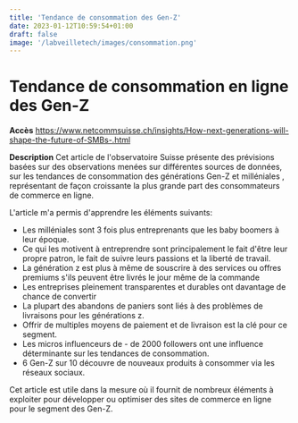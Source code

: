 ```yaml
---
title: 'Tendance de consommation des Gen-Z'
date: 2023-01-12T10:59:54+01:00
draft: false
image: '/labveilletech/images/consommation.png'
---
```


# Tendance de consommation en ligne des Gen-Z

**Accès**
https://www.netcommsuisse.ch/insights/How-next-generations-will-shape-the-future-of-SMBs-.html

**Description**
Cet article de l'observatoire Suisse présente des prévisions basées sur des observations menées sur différentes sources de données, sur les tendances de consommation des générations Gen-Z et milléniales , représentant de façon croissante la plus grande part des consommateurs de commerce en ligne.

L'article m'a permis d'apprendre les éléments suivants:

- Les milléniales sont 3 fois plus entreprenants que les baby boomers à leur époque.
- Ce qui les motivent à entreprendre sont principalement le fait d'être leur propre patron, le fait de suivre leurs passions et la liberté de travail.
- La génération z est plus à même de souscrire à des services ou offres premiums s'ils peuvent être livrés le jour même de la commande
- Les entreprises pleinement transparentes et durables ont davantage de chance de convertir
- La plupart des abandons de paniers sont liés à des problèmes de livraisons pour les générations z.
- Offrir de multiples moyens de paiement et de livraison est la clé pour ce segment.
- Les micros influenceurs de - de 2000 followers ont une influence déterminante sur les tendances de consommation.
- 6 Gen-Z sur 10 découvre de nouveaux produits à consommer via les réseaux sociaux.

Cet article est utile dans la mesure où il fournit de nombreux éléments à exploiter pour développer ou optimiser des sites de commerce en ligne pour le segment des Gen-Z.
